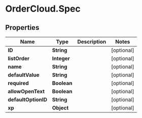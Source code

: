 # OrderCloud.Spec

## Properties
Name | Type | Description | Notes
------------ | ------------- | ------------- | -------------
**ID** | **String** |  | [optional] 
**listOrder** | **Integer** |  | [optional] 
**name** | **String** |  | [optional] 
**defaultValue** | **String** |  | [optional] 
**required** | **Boolean** |  | [optional] 
**allowOpenText** | **Boolean** |  | [optional] 
**defaultOptionID** | **String** |  | [optional] 
**xp** | **Object** |  | [optional] 


